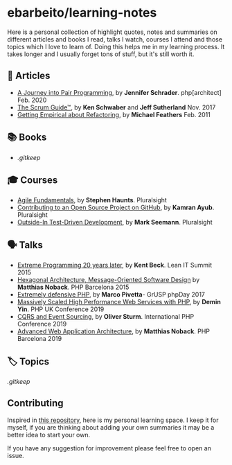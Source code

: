 # ebarbeito/learning-notes

Here is a personal collection of highlight quotes, notes and summaries on different articles and books I read, talks I watch, courses I attend and those topics which I love to learn of. Doing this helps me in my learning process. It takes longer and I usually forget tons of stuff, but it's still worth it.

## 📓 Articles

* [A Journey into Pair Programming](articles/a-journey-into-pair-programming.md), by **Jennifer Schrader**. php[architect] Feb. 2020
* [The Scrum Guide™](articles/the-scrum-guide.md), by **Ken Schwaber** and **Jeff Sutherland** Nov. 2017
* [Getting Empirical about Refactoring](articles/getting-empirical-about-refactoring.md), by **Michael Feathers** Feb. 2011

## 📚 Books

* _.gitkeep_

## 🎓 Courses

* [Agile Fundamentals](courses/agile-fundamentals.md), by **Stephen Haunts**. Pluralsight
* [Contributing to an Open Source Project on GitHub](courses/contributing-to-an-open-source-project-on-gitHub.md), by **Kamran Ayub**. Pluralsight
* [Outside-In Test-Driven Development](courses/outside-in-tdd-pluralsight.md), by **Mark Seemann**. Pluralsight

## 🗣️ Talks

* [Extreme Programming 20 years later](talks/2015-leanit15-extreme-programming-20-years-later.md), by **Kent Beck**. Lean IT Summit 2015
* [Hexagonal Architecture, Message-Oriented Software Design](talks/2015-phpbcn15-hexagonal-architecture-message-oriented-software-design.md) by **Matthias Noback**. PHP Barcelona 2015
* [Extremely defensive PHP](talks/2017-phpday17-extremely-defensive-php.md), by **Marco Pivetta**- GrUSP phpDay 2017
* [Massively Scaled High Performance Web Services with PHP](talks/2019-phpuk19-massively-scaled-high-performance-web-services-with-php.md), by **Demin Yin**. PHP UK Conference 2019
* [CQRS and Event Sourcing](talks/2019-ipc19-cqrs-and-event-sourcing.md), by **Oliver Sturm**. International PHP Conference 2019
* [Advanced Web Application Architecture](talks/2019-php-barcelona-advanced-web-application-architecture.md), by **Matthias Noback**. PHP Barcelona 2019

## 🏷️ Topics

_.gitkeep_

## Contributing

Inspired in [this repository](https://github.com/keyvanakbary/learning-notes), here is my personal learning space. I keep it for myself, if you are thinking about adding your own summaries it may be a better idea to start your own.

If you have any suggestion for improvement please feel free to open an issue.
